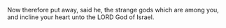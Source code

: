 Now therefore put away, said he, the strange gods which are among you, and incline your heart unto the LORD God of Israel.
